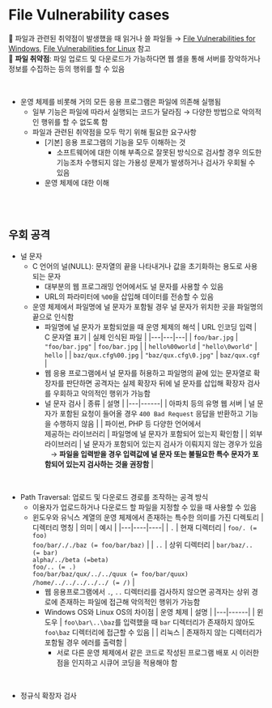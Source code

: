 # File Vulnerability cases
 📌 파일과 관련된 취약점이 발생했을 때 읽거나 쓸 파일들 → [File Vulnerabilities for Windows](https://github.com/augustf86/Today_I_Learn/blob/main/Security/Web%20Hacking/File%20Vulnerabilities%20for%20Windows.md), [File Vulnerabilities for Linux](https://github.com/augustf86/Today_I_Learn/blob/main/Security/Web%20Hacking/File%20Vulnerabilities%20for%20Linux.md) 참고 <br/>
 📌 **파일 취약점**: 파일 업로드 및 다운로드가 가능하다면 웹 셸을 통해 서버를 장악하거나 정보를 수집하는 등의 행위를 할 수 있음

<br/>

* 운영 체제를 비롯해 거의 모든 응용 프로그램은 파일에 의존해 실행됨
    - 일부 기능은 파일에 따라서 실행되는 코드가 달라짐 → 다양한 방법으로 악의적인 행위를 할 수 없도록 함
    - 파일과 관련된 취약점을 모두 막기 위해 필요한 요구사항
        + [기본] 응용 프로그램의 기능을 모두 이해하는 것
            - 소프트웨어에 대한 이해 부족으로 잘못된 방식으로 검사할 경우 의도한 기능조차 수행되지 않는 가용성 문제가 발생하거나 검사가 우회될 수 있음
        + 운영 체제에 대한 이해

<br/><br/>

## 우회 공격
* 널 문자
    - C 언어의 널(NULL): 문자열의 끝을 나타내거나 값을 초기화하는 용도로 사용되는 문자
        + 대부분의 웹 프로그래밍 언어에서도 널 문자를 사용할 수 있음
        + URL의 파라미터에 ```%00```을 삽입해 데이터를 전송할 수 있음
    - 운영 체제에서 파일명에 널 문자가 포함될 경우 널 문자가 위치한 곳을 파일명의 끝으로 인식함
        + 파일명에 널 문자가 포함되었을 때 운영 체제의 해석
            | URL 인코딩 입력 | C 문자열 표기 | 실제 인식된 파일 |
            |---|---|---|
            | ```foo/bar.jpg``` | ```"foo/bar.jpg"``` | ```foo/bar.jpg``` |
            | ```hello%00world``` | ```"hello\0world"``` | ```hello``` |
            | ```baz/qux.cfg%00.jpg``` | ```"baz/qux.cfg\0.jpg"``` | ```baz/qux.cgf``` |
        + 웹 응용 프로그램에서 널 문자를 허용하고 파일명의 끝에 있는 문자열로 확장자를 판단하면 공격자는 실제 확장자 뒤에 널 문자를 삽입해 확장자 검사를 우회하고 악의적인 행위가 가능함
        + 널 문자 검사
            | 종류 | 설명 |
            |---|------|
            | 아파치 등의 유명 웹 서버 | 널 문자가 포함된 요청이 들어올 경우 ```400 Bad Request``` 응답을 반환하고 기능을 수행하지 않음 |
            | 파이썬, PHP 등 다양한 언어에서 <br/>제공하는 라이브러리 | 파일명에 널 문자가 포함되어 있는지 확인함 |
            | 외부 라이브러리 | 널 문자가 포함되어 있는지 검사가 이뤄지지 않는 경우가 있음 <br/> &nbsp;&nbsp; → **파일을 입력받을 경우 입력값에 널 문자 또는 불필요한 특수 문자가 포함되어 있는지 검사하는 것을 권장함** |

<br/>

* Path Traversal: 업로드 및 다운로드 경로를 조작하는 공격 방식
    - 이용자가 업로드하거나 다운로드 할 파일을 지정할 수 있을 때 사용할 수 있음
    - 윈도우와 유닉스 계열의 운영 체제에서 존재하는 특수한 의미를 가진 디렉토리
        | 디렉터리 명칭 | 의미 | 예시 |
        |---|----|----|
        | ```.``` | 현재 디렉터리 | ```foo/. (= foo)``` <br/> ```foo/bar/././baz (= foo/bar/baz)``` |
        | ```..``` | 상위 디렉터리 | ```bar/baz/.. (= bar)``` <br/> ```alpha/../beta (=beta)``` <br/> ```foo/.. (= .)``` <br/> ```foo/bar/baz/qux/../../quux (= foo/bar/quux)``` <br/> ```/home/../../../../../ (= /)``` |
        + 웹 응용프로그램에서 ```.```, ```..``` 디렉터리를 검사하지 않으면 공격자는 상위 경로에 존재하는 파일에 접근해 악의적인 행위가 가능함
        +  Windows OS와 Linux OS의 차이점
            | 운영 체제 | 설명 |
            |---|------|
            | 윈도우 | ```foo\bar\..\baz```를 입력했을 때 ```bar``` 디렉터리가 존재하지 않아도 ```foo\baz``` 디렉터리에 접근할 수 있음 |
            | 리눅스 | 존재하지 않는 디렉터리가 포함될 경우 에러를 출력함 |
            - 서로 다른 운영 체제에서 같은 코드로 작성된 프로그램 배포 시 이러한 점을 인지하고 시큐어 코딩을 적용해야 함

<br/>

* 정규식 확장자 검사
